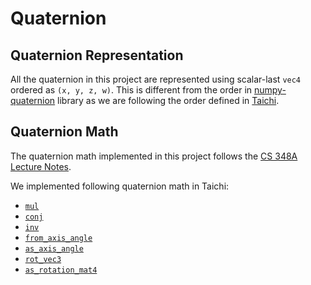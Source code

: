 # Quaternion

## Quaternion Representation

All the quaternion in this project are represented using scalar-last `vec4` ordered as `(x, y, z, w)`. This is different from the order in [numpy-quaternion](https://quaternion.readthedocs.io/en/latest/) library as we are following the order defined in [Taichi](https://docs.taichi-lang.org/docs/math_module#small-vector-and-matrix-types).

## Quaternion Math

The quaternion math implemented in this project follows the [CS 348A Lecture Notes](https://graphics.stanford.edu/courses/cs348a-17-winter/Papers/quaternion.pdf).

We implemented following quaternion math in Taichi:

- [`mul`](#rt_gaussian_splat_renderer.utils.quaternion.mul)
- [`conj`](#rt_gaussian_splat_renderer.utils.quaternion.conj)
- [`inv`](#rt_gaussian_splat_renderer.utils.quaternion.inv)
- [`from_axis_angle`](#rt_gaussian_splat_renderer.utils.quaternion.from_axis_angle)
- [`as_axis_angle`](#rt_gaussian_splat_renderer.utils.quaternion.as_axis_angle)
- [`rot_vec3`](#rt_gaussian_splat_renderer.utils.quaternion.rot_vec3)
- [`as_rotation_mat4`](#rt_gaussian_splat_renderer.utils.quaternion.as_rotation_mat4)
